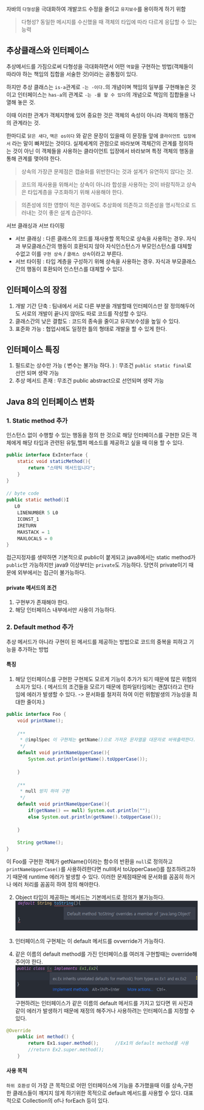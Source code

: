 자바의 `다형성`을 극대화하여 개발코드 수정을 줄이고 `유지보수`를 용이하게 하기 위함

>다형성? 동일한 메시지를 수신했을 때 객체의 타입에 따라 다르게 응답할 수 있는 능력

## 추상클래스와 인터페이스
추상메서드를 가짐으로써 다형성을 극대화하면서 어떤 `역할`을 구현하는 방법(객체들이 따라야 하는 책임의 집합을 서술한 것)이라는 공통점이 있다.

하지만 추상 클래스는 `is-a`관계로 `-는 -이다.`의 개념이며 책임의 일부를 구현해놓은 것이고 인터페이스는 `has-a`의 관계로 `-는 -를 할 수 있다`의 개념으로 책임의 집합들을 나열해 놓은 것.

이때 이러한 관계가 객체지향에 있어 중요한 것은 객체의 속성이 아니라 객체의 행동간의 관계라는 것.

한마디로 `닭은 새다`, `맥은 os이다` 와 같은 문장이 있을때 이 문장들 앞에 `클라이언트 입장에서` 라는 말이 빠져있는 것이다. 실제세계의 관점으로 바라보며 객체간의 관계를 정의하는 것이 아닌 이 객체들을 사용하는 클라이언트 입장에서 바라보며 특정 객체의 행동을 통해 관계를 맺어야 한다.


>상속의 가장큰 문제점은 캡슐화를 위반한다는 것과 설계가 유연하지 않다는 것.

>코드의 재사용을 위해서는 상속이 아니라 합성을 사용하는 것이 바람직하고 상속은 타입계층을 구조화하기 위해 사용해야 한다.

>의존성에 의한 영향이 적은 경우에도 추상화에 의존하고 의존성을 명시적으로 드러내는 것이 좋은 설계 습관이다.

서브 클래싱과 서브 타이핑
- 서브 클래싱 : 다른 클래스의 코드를 재사용할 목적으로 상속을 사용하는 경우. 자식과 부모클래스간의 행동이 호환되지 않아 자식인스턴스가 부모인스턴스를 대체할 수없고 이를 `구현 상속` / `클래스 상속`이라고 부른다.
- 서브 타이핑 : 타입 계층을 구성하기 위해 상속을 사용하는 경우. 자식과 부모클래스간의 행동이 호환되어 인스턴스를 대체할 수 있다.


## 인터페이스의 장점
1. 개발 기간 단축 : 팀내에서 서로 다른 부분을 개발할때 인터페이스만 잘 정의해두어도 서로의 개발이 끝나지 않아도 따로 코드를 작성할 수 있다.
2. 클래스간의 낮은 결합도 : 코드의 종속을 줄이고 유지보수성을 높일 수 있다.
3. 표준화 가능 : 협업시에도 일정한 틀의 형태로 개발을 할 수 있게 한다.

## 인터페이스 특징
1. 필드로는 상수만 가능 ( 변수는 불가능 하다. ) : 무조건 `public static final`로 선언 되며 생략 가능
2. 추상 메서드 존재 : 무조건 public abstract으로 선언되며 생략 가능

## Java 8의 인터페이스 변화
### 1. Static method 추가
인스턴스 없이 수행할 수 있는 행동을 정의 한 것으로 해당 인터페이스를 구현한 모든 객체에게 해당 타입과 관련된 유틸,헬퍼 메소드를 제공하고 싶을 때 이용 할 수 있다.
```java
public interface ExInterface {
    static void staticMethod(){
        return "스태틱 메서드입니다";
    }
}

// byte code
public static method()I
   L0
    LINENUMBER 5 L0
    ICONST_1
    IRETURN
    MAXSTACK = 1
    MAXLOCALS = 0
}
```
접근지정자를 생략하면 기본적으로 public이 붙게되고 java8에서는 static method가 `public`만 가능하지만 java9 이상부터는 `private`도 가능하다. 당연히 private이기 때문에 외부에서는 접근이 불가능하다. 

#### private 메서드의 조건
1. 구현부가 존재해야 한다.
2. 해당 인터페이스 내부에서만 사용이 가능하다.


### 2. Default method 추가
추상 메서드가 아니라 구현이 된 메서드를 제공하는 방법으로 코드의 중복을 피하고 기능을 추가하는 방법

#### 특징
1. 해당 인터페이스를 구현한 구현체도 모르게 기능이 추가가 되기 때문에 많은 위험의 소지가 있다. ( 메서드의 조건들을 모르기 때문에 컴파일타임에는 괜찮더라고 런타임에 에러가 발생할 수 있다. -> 문서화를 철저히 하여 이런 위험발생의 가능성을 최대한 줄이자.)

```java
public interface Foo {
    void printName();

    /**
     * @implSpec 이 구현체는 getName()으로 가져온 문자열을 대문자로 바꿔출력한다.
     */
    default void printNameUpperCase(){
        System.out.println(getName().toUpperCase());

    }

    /**
     * null 방지 하여 구현
     */
    default void printNameUpperCase(){
        if(getName() == null) System.out.println("");
        else System.out.println(getName().toUpperCase());

    }

    String getName();       
}
```
이 Foo를 구현한 객체가 getName()이라는 함수의 반환을 `null`로 정의하고 `printNameUpperCase()`를 사용하려한다면 null에서 toUpperCase()를 참조하려고하기 때문에 runtime 에러가 발생할 수 있다. 이러한 문제점때문에 문서화를 꼼꼼히 하거나 에러 처리를 꼼꼼히 하여 정의 해야한다.


2. Object 타입이 제공하는 메서드는 기본메서드로 정의가 불가능하다.
![error](/java/image/default-method-error.png)

3. 인터페이스의 구현체는 이 default 메서드를 ovverride가 가능하다.

4. 같은 이름의 default method를 가진 인터페이스를 여러개 구현할때는 override해주어야 한다.
![erro2r](/java/image/default-method-error2.png)
구현하려는 인터페이스가 같은 이름의 default 메서드를 가지고 있다면 위 사진과 같이 에러가 발생하기 때문에 재정의 해주거나 사용하려는 인터페이스를 지정할 수 있다.

```java
@Override
    public int method() {
        return Ex1.super.method();      //Ex1의 default method를 사용
        //return Ex2.super.method();
    }
```


#### 사용 목적
`하위 호환성` 이 가장 큰 목적으로 어떤 인터페이스에 기능을 추가했을때 이를 상속,구현한 클래스들이 깨지지 않게 하기위한 목적으로 default 메서드를 사용할 수 있다. 대표적으로 Collection의 of나 forEach 등이 있다.

